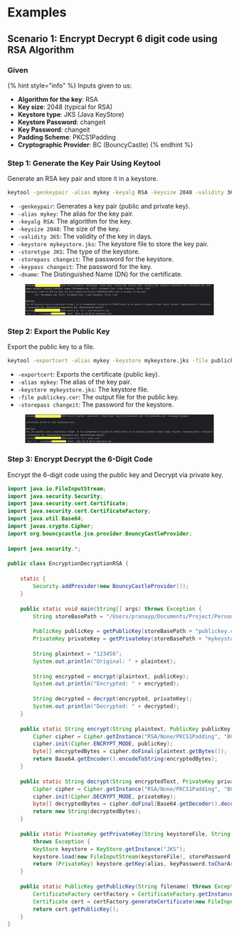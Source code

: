 # Examples

## Scenario 1: Encrypt Decrypt 6 digit code using RSA Algorithm

### Given

{% hint style="info" %}
Inputs given to us:

* **Algorithm for the key**: RSA
* **Key size**: 2048 (typical for RSA)
* **Keystore type**: JKS (Java KeyStore)
* **Keystore Password**: changeit
* **Key Password**: changeit
* **Padding Scheme**: PKCS1Padding
* **Cryptographic Provider**: BC (BouncyCastle)
{% endhint %}

### Step 1: Generate the Key Pair Using Keytool

Generate an RSA key pair and store it in a keystore.

```sh
keytool -genkeypair -alias mykey -keyalg RSA -keysize 2048 -validity 365 -keystore mykeystore.jks -storetype JKS -storepass changeit -keypass changeit -dname "CN=example.com, OU=IT, O=Example Corp, L=San Francisco, ST=CA, C=US"
```

* `-genkeypair`: Generates a key pair (public and private key).
* `-alias mykey`: The alias for the key pair.
* `-keyalg RSA`: The algorithm for the key.
* `-keysize 2048`: The size of the key.
* `-validity 365`: The validity of the key in days.
* `-keystore mykeystore.jks`: The keystore file to store the key pair.
* `-storetype JKS`: The type of the keystore.
* `-storepass changeit`: The password for the keystore.
* `-keypass changeit`: The password for the key.
* `-dname`: The Distinguished Name (DN) for the certificate.

<figure><img src="../../../../../.gitbook/assets/image.png" alt=""><figcaption></figcaption></figure>

### **Step 2: Export the Public Key**

Export the public key to a file.

```sh
keytool -exportcert -alias mykey -keystore mykeystore.jks -file publickey.cer -storepass changeit
```

* `-exportcert`: Exports the certificate (public key).
* `-alias mykey`: The alias of the key pair.
* `-keystore mykeystore.jks`: The keystore file.
* `-file publickey.cer`: The output file for the public key.
* `-storepass changeit`: The password for the keystore.

<figure><img src="../../../../../.gitbook/assets/image (1).png" alt=""><figcaption></figcaption></figure>

### Step 3: **Encrypt Decrypt the 6-Digit Code**

Encrypt the 6-digit code using the public key and Decrypt via private key.

```java
import java.io.FileInputStream;
import java.security.Security;
import java.security.cert.Certificate;
import java.security.cert.CertificateFactory;
import java.util.Base64;
import javax.crypto.Cipher;
import org.bouncycastle.jce.provider.BouncyCastleProvider;

import java.security.*;

public class EncryptionDecryptionRSA {

    static {
        Security.addProvider(new BouncyCastleProvider());
    }

    public static void main(String[] args) throws Exception {
        String storeBasePath = "/Users/pranayp/Documents/Project/Personal/sample-java-project/src/main/resources/store/";

        PublicKey publicKey = getPublicKey(storeBasePath + "publickey.cer");
        PrivateKey privateKey = getPrivateKey(storeBasePath + "mykeystore.jks", "mykey", "changeit", "changeit");

        String plaintext = "123456";
        System.out.println("Original: " + plaintext);

        String encrypted = encrypt(plaintext, publicKey);
        System.out.println("Encrypted: " + encrypted);

        String decrypted = decrypt(encrypted, privateKey);
        System.out.println("Decrypted: " + decrypted);
    }

    public static String encrypt(String plaintext, PublicKey publicKey) throws Exception {
        Cipher cipher = Cipher.getInstance("RSA/None/PKCS1Padding", "BC");
        cipher.init(Cipher.ENCRYPT_MODE, publicKey);
        byte[] encryptedBytes = cipher.doFinal(plaintext.getBytes());
        return Base64.getEncoder().encodeToString(encryptedBytes);
    }

    public static String decrypt(String encryptedText, PrivateKey privateKey) throws Exception {
        Cipher cipher = Cipher.getInstance("RSA/None/PKCS1Padding", "BC");
        cipher.init(Cipher.DECRYPT_MODE, privateKey);
        byte[] decryptedBytes = cipher.doFinal(Base64.getDecoder().decode(encryptedText));
        return new String(decryptedBytes);
    }

    public static PrivateKey getPrivateKey(String keystoreFile, String alias, String storePassword, String keyPassword)
        throws Exception {
        KeyStore keystore = KeyStore.getInstance("JKS");
        keystore.load(new FileInputStream(keystoreFile), storePassword.toCharArray());
        return (PrivateKey) keystore.getKey(alias, keyPassword.toCharArray());
    }

    public static PublicKey getPublicKey(String filename) throws Exception {
        CertificateFactory certFactory = CertificateFactory.getInstance("X.509");
        Certificate cert = certFactory.generateCertificate(new FileInputStream(filename));
        return cert.getPublicKey();
    }
}
```

